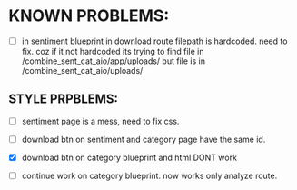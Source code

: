 # KNOWN PROBLEMS:

 - [ ] in sentiment blueprint in download route filepath is hardcoded. need to fix. coz if it not hardcoded its trying to find file in /combine_sent_cat_aio/app/uploads/ but file is in /combine_sent_cat_aio/uploads/

## STYLE PRPBLEMS:

 - [ ] sentiment page is a mess, need to fix css.

 - [ ] download btn on sentiment and category page have the same id.

 - [x] download btn on category blueprint and html DONT work

 - [ ] continue work on category blueprint. now works only analyze route.